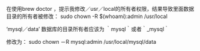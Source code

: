 在使用brew doctor ，提示我修改／usr／local的所有者权限，结果导致里面数据目录的所有者被修改：
sudo chown -R $(whoami):admin /usr/local

‘mysql／data’ 数据库的目录所有者应该为 ｀mysql｀或者｀_mysql｀

修改为：
sudo chown －R mysql:admin /usr/local/mysql/data


